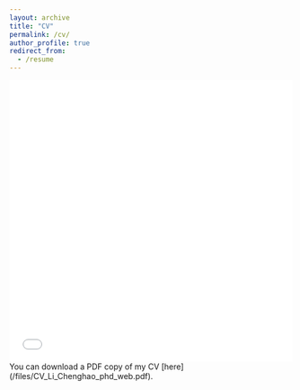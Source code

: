 ```yaml
---
layout: archive
title: "CV"
permalink: /cv/
author_profile: true
redirect_from:
  - /resume
---
```


<iframe src="/files/CV_Li_Chenghao_phd_web.pdf" width="100%" height="500" frameborder="no" border="0" marginwidth="0" marginheight="0"></iframe>
You can download a PDF copy of my CV [here](/files/CV_Li_Chenghao_phd_web.pdf).
